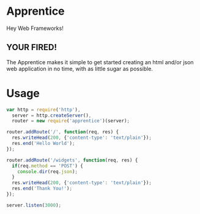 # Apprentice

Hey Web Frameworks!  

## YOUR FIRED!

The Apprentice makes it simple to get started creating an html and/or json web application in no time, with as little sugar as possible.

# Usage 

``` javascript
var http = require('http'),
  server = http.createServer(),
  router = new require('apprentice')(server);

router.addRoute('/', function(req, res) {
  res.writeHead(200, {'content-type': 'text/plain'});
  res.end('Hello World');
});

router.addRoute('/widgets', function(req, res) {
  if(req.method == 'POST') {
    console.dir(req.json);
  }
  res.writeHead(200, {'content-type': 'text/plain'});
  res.end('Thank You!');
});

server.listen(3000);
```